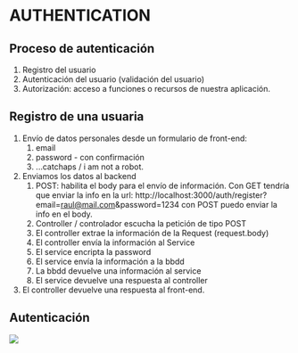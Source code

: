 # AUTHENTICATION

## Proceso de autenticación
1. Registro del usuario
2. Autenticación del usuario (validación del usuario)
3. Autorización: acceso a funciones o recursos de nuestra aplicación.

## Registro de una usuaria
1. Envío de datos personales desde un formulario de front-end:
   1. email
   2. password - con confirmación
   3. ...catchaps / i am not a robot.
2. Enviamos los datos al backend
   1. POST: habilita el body para el envío de información.
   Con GET tendría que enviar la info en la url: http://localhost:3000/auth/register?email=raul@mail.com&password=1234 con POST puedo enviar la info en el body.
   2. Controller / controlador escucha la petición de tipo POST
   3. El controller extrae la información de la Request (request.body)
   4. El controller envía la información al Service
   5. El service encripta la password
   6. El service envía la información a la bbdd
   7. La bbdd devuelve una información al service
   8. El service devuelve una respuesta al controller
3. El controller devuelve una respuesta al front-end.



## Autenticación
[![](https://mermaid.ink/img/pako:eNp9U11LwzAU_SshTx10fyAPe3EgiKKwqS8BuabXGdbe1Jt0ImP_3SStbm5BCqHcc07O_cpeGtegVNLjx4BkcGlhw9Bp0tQDB2tsDxSEaS1S-Bu7dRtLV44Cu7ZFLoAr5J01-Bd5gtY2EKwrw2u3RbpGQobguEh59HgExszEfLE4T0iJ3vlQYQe2rXvw_tNxM9N0RjtKpzuV2I0pYjKqhniojC_X9z_yiZq1J-koscGQVdk1sk9AMb90YgwDk0gehZsvWqWEcV1sBT5M5fiK0-B8qCMPXsFj9LyQZeeiceABC8bFIaTicgRvnte_BRap_5QaEv_csji9guB0akkzDj9Rfe_IY7UHY9D7lyw6zNIaj5-sZYccc27isu81CaFleMcOtVTxtwHeaqnpEHkwBLf6IiNV6k4thz7twvQwpHqD1scoNjbWeze-nvyIDt_z5zl2?type=png)](https://mermaid.live/edit#pako:eNp9U11LwzAU_SshTx10fyAPe3EgiKKwqS8BuabXGdbe1Jt0ImP_3SStbm5BCqHcc07O_cpeGtegVNLjx4BkcGlhw9Bp0tQDB2tsDxSEaS1S-Bu7dRtLV44Cu7ZFLoAr5J01-Bd5gtY2EKwrw2u3RbpGQobguEh59HgExszEfLE4T0iJ3vlQYQe2rXvw_tNxM9N0RjtKpzuV2I0pYjKqhniojC_X9z_yiZq1J-koscGQVdk1sk9AMb90YgwDk0gehZsvWqWEcV1sBT5M5fiK0-B8qCMPXsFj9LyQZeeiceABC8bFIaTicgRvnte_BRap_5QaEv_csji9guB0akkzDj9Rfe_IY7UHY9D7lyw6zNIaj5-sZYccc27isu81CaFleMcOtVTxtwHeaqnpEHkwBLf6IiNV6k4thz7twvQwpHqD1scoNjbWeze-nvyIDt_z5zl2)